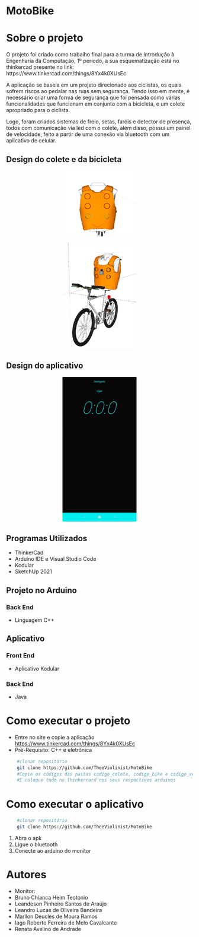 # MotoBike



# Sobre o projeto

<p>O projeto foi criado como trabalho final para a turma de Introdução à Engenharia da Computação, 1º período, a sua esquematização está no thinkercad presente no link:  https://www.tinkercad.com/things/8Yx4k0XUsEc<p>

<p>A aplicação se baseia em um projeto direcionado aos ciclistas, os quais sofrem riscos ao pedalar nas ruas sem segurança. Tendo isso em mente, é necessário criar uma forma de segurança que foi pensada como várias funcionalidades que funcionam em conjunto com a bicicleta, e um colete apropriado para o ciclista.<p> 
<p>Logo, foram criados sistemas de freio, setas, faróis e detector de presença, todos com comunicação via led com o colete, além disso, possui um painel de velocidade, feito a partir de uma conexão via bluetooth com um aplicativo de celular.<p>

## Design do colete e da bicicleta
<p><div align ="center">
<img src = "https://github.com/TheeViolinist/MotoBike/blob/master/src/assets/to_readme/colete.jpeg"width = "200px"/>
</div><p>

<p><div align= "center">
<img src = "https://github.com/TheeViolinist/MotoBike/blob/master/src/assets/to_readme/bicicleta.jpeg"width = "200px"/>
</div><p>

## Design do aplicativo
<p> <div align = "center">
<img src = "https://github.com/TheeViolinist/MotoBike/blob/master/src/assets/to_readme/vel_interface.jpeg" width = "200px"/>
</div><p>

## Programas Utilizados
* ThinkerCad
* Arduino IDE e Visual Studio Code
* Kodular
* SketchUp 2021
## Projeto no Arduino 
### Back End
* Linguagem C++
## Aplicativo
### Front End
* Aplicativo Kodular
### Back End
* Java

# Como executar o projeto
* Entre no site e copie a aplicação https://www.tinkercad.com/things/8Yx4k0XUsEc
* Pré-Requisito: C++ e eletrônica

```bash
	#clonar repositório
	git clone https://github.com/TheeViolinist/MotoBike
	#Copie os códigos das pastas codigo_colete, codigo_bike e codigo_vel
	#E coloque tudo no thinkercard nos seus respectivos arduinos

```
# Como executar o aplicativo

```bash
	#clonar repositório
	git clone https://github.com/TheeViolinist/MotoBike

```
1. Abra o apk
2. Ligue o bluetooth
3. Conecte ao arduino do monitor
# Autores
* Monitor:
* Bruno Chianca Heim Teotonio
* Leandeson Pinheiro Santos de Araújo
* Leandro Lucas de Oliveira Bandeira
* Marllon Deucles de Moura Ramos
* Iago Roberto Ferreira de Melo Cavalcante
* Renata Avelino de Andrade


